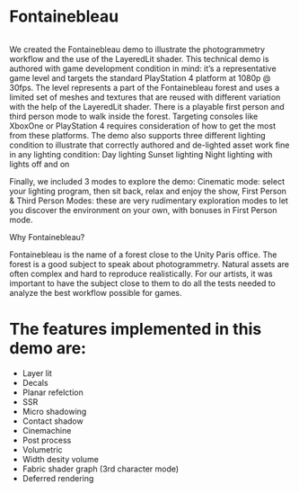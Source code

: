 # Fontainebleau

<img src = "https://forum.unity.com/proxy.php?image=https%3A%2F%2Fblogs.unity3d.com%2Fwp-content%2Fuploads%2F2018%2F03%2Fimage5-1280x720.png&hash=d4dd82baaada0823f75c693064c8c964" title = "Fontainebleau title screen" alt >

We created the Fontainebleau demo to illustrate the photogrammetry workflow and the use of the LayeredLit shader. This technical demo is authored with game development condition in mind: it’s a representative game level and targets the standard PlayStation 4 platform at 1080p @ 30fps. The level represents a part of the Fontainebleau forest and uses a limited set of meshes and textures that are reused with different variation with the help of the LayeredLit shader. There is a playable first person and third person mode to walk inside the forest. Targeting consoles like XboxOne or PlayStation 4 requires consideration of how to get the most from these platforms.
The demo also supports three different lighting condition to illustrate that correctly authored and de-lighted asset work fine in any lighting condition:
    Day lighting
    Sunset lighting
    Night lighting with lights off and on

Finally, we included 3 modes to explore the demo:
  Cinematic mode: select your lighting program, then sit back, relax and enjoy the show,
  First Person & Third Person Modes: these are very rudimentary exploration modes to let you discover the environment on your own, with bonuses in First Person mode.

Why Fontainebleau?

Fontainebleau is the name of a forest close to the Unity Paris office. The forest is a good subject to speak about photogrammetry. Natural assets are often complex and hard to reproduce realistically. For our artists, it was important to have the subject close to them to do all the tests needed to analyze the best workflow possible for games.

# The features implemented in this demo are:
* Layer lit 
* Decals
* Planar refelction
* SSR
* Micro shadowing
* Contact shadow
* Cinemachine
* Post process
* Volumetric
* Width desity volume
* Fabric shader graph (3rd character mode)
* Deferred rendering

